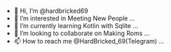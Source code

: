 - 👋 Hi, I’m @hardbricked69
- 👀 I’m interested in Meeting New People ...
- 🌱 I’m currently learning Kotlin with Sqlite ...
- 💞️ I’m looking to collaborate on Making Roms ...
- 📫 How to reach me @HardBricked_69(Telegram) ...

<!---
hardbricked69/hardbricked69 is a ✨ special ✨ repository because its `README.md` (this file) appears on your GitHub profile.
You can click the Preview link to take a look at your changes.
--->
